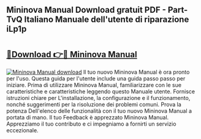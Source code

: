 ## Mininova Manual Download gratuit PDF - Part-TvQ Italiano Manuale dell'utente di riparazione iLp1p

# <h2><a href="http://dfed7s.blite.top/?on=Mininova+Manual">🔗Download 👉🔴 Mininova Manual</a></h2>

[![Mininova Manual download](https://i.imgur.com/lujVjoI.png)](http://dfed7s.blite.top/?on=Mininova+Manual)
Il tuo nuovo Mininova Manual è ora pronto per l'uso. Questa guida per l'utente include una guida passo passo per iniziare. Prima di utilizzare Mininova Manual, familiarizzare con le sue caratteristiche e caratteristiche leggendo questo Manuale utente. Fornisce istruzioni chiare per L'installazione, la configurazione e il funzionamento, nonché suggerimenti per la risoluzione dei problemi comuni. Prova la potenza Dell'elenco delle funzionalità con il tuo nuovo Mininova Manual a portata di mano. Il tuo Feedback è apprezzato Mininova Manual. Apprezziamo il tuo contributo e ci impegniamo a fornirti un servizio eccezionale.
